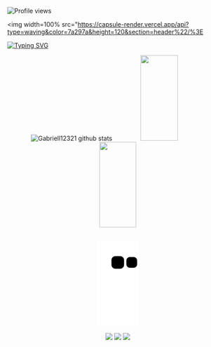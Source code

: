 <p align="left"> <img src="https://komarev.com/ghpvc/?username=Zutso1&color=yellow" alt="Profile views" /> </p>

<img width=100% src="https://capsule-render.vercel.app/api?type=waving&color=7a297a&height=120&section=header%22/%3E

[![Typing SVG](https://readme-typing-svg.herokuapp.com/?color=7a297a&size=20&center=true&vCenter=true&width=1000&lines=Trabalhando+conhecimento,+estética+e+análise+psicológica%29)](https://git.io/typing-svg)

<div align="center">
  <img width="49%" height="195px" src="https://github-readme-stats.vercel.app/api?username=Zutso&show_icons=true&count_private=true&hide_border=true&title_color=FF1493&icon_color=7a297a&text_color=c9d1d9&bg_color=7a297a" alt="Gabriell12321 github stats" /> 
  <img width="41%" height="195px" src="https://github-readme-stats.vercel.app/api/top-langs/?username=Zutso&layout=compact&hide_border=true&title_color=7a297a&text_color=7a297a&bg_color=0d1117" />
  <img width="41%" height="195px" src="https://github-readme-stats.vercel.app/api/top-langs/?username=Zutso&theme=blue-pink" />

 




  ##
 

 

  ![Snake animation](https://github.com/rafaballerini/rafaballerini/blob/output/github-contribution-grid-snake.svg)

  <div> 
 <a href="https://www.instagram.com/arthurodesigner/" target="_blank"><img src="https://img.shields.io/badge/-Instagram-%23E4405F?style=for-the-badge&logo=instagram&logoColor=white" target="_blank"></a>
<a href="https://youtube.com/@traindcast4658" target="_blank"><img src="https://img.shields.io/badge/YouTube-FF0000?style=for-the-badge&logo=youtube&logoColor=white" target="_blank"></a>
<a href="http://bit.ly/3EzHpV0" target="_blank"><img src="https://img.shields.io/badge/WhatsApp-25D366?style=for-the-badge&logo=whatsapp&logoColor=white" target="_blank"></a>




 
</div>
